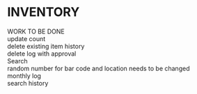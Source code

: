 # INVENTORY
WORK TO BE DONE  
update count  
delete existing item history   
delete log with approval  
Search  
random number for bar code and location needs to be changed   
monthly log  
search history
